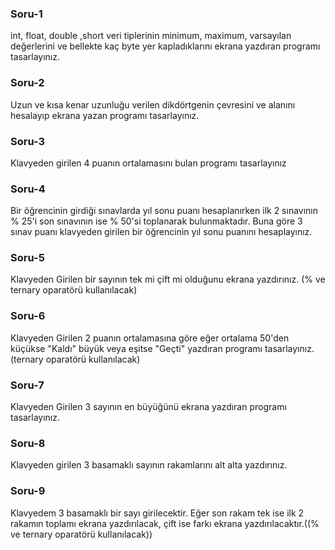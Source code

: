 ### Soru-1
  int, float, double ,short veri tiplerinin minimum, maximum, varsayılan değerlerini ve bellekte kaç byte yer kapladıklarını ekrana yazdıran programı tasarlayınız.

### Soru-2
  Uzun ve kısa kenar uzunluğu verilen dikdörtgenin çevresini ve alanını hesalayıp ekrana yazan programı tasarlayınız.
 
### Soru-3
  Klavyeden girilen 4 puanın ortalamasını bulan programı tasarlayınız
  
### Soru-4
  Bir öğrencinin girdiği sınavlarda yıl sonu puanı hesaplanırken ilk 2 sınavının % 25'i son  sınavının ise % 50'si toplanarak bulunmaktadır. Buna göre 3 sınav puanı klavyeden girilen bir öğrencinin yıl sonu puanını hesaplayınız.
  
### Soru-5
  Klavyeden Girilen bir sayının tek mi çift mi olduğunu ekrana yazdırınız. (% ve ternary oparatörü kullanılacak)
  
### Soru-6
  Klavyeden Girilen 2 puanın ortalamasına göre eğer ortalama 50'den küçükse "Kaldı" büyük veya eşitse "Geçti" yazdıran programı tasarlayınız. (ternary oparatörü kullanılacak)
  
### Soru-7
  Klavyeden Girilen 3 sayının en büyüğünü ekrana yazdıran programı tasarlayınız.
  
### Soru-8
   Klavyeden girilen 3 basamaklı sayının rakamlarını alt alta yazdırınız.
   
### Soru-9
   Klavyedem 3 basamaklı bir sayı girilecektir. Eğer son rakam tek ise ilk 2 rakamın toplamı ekrana yazdırılacak, çift ise farkı ekrana yazdırılacaktır.((% ve ternary oparatörü kullanılacak))


